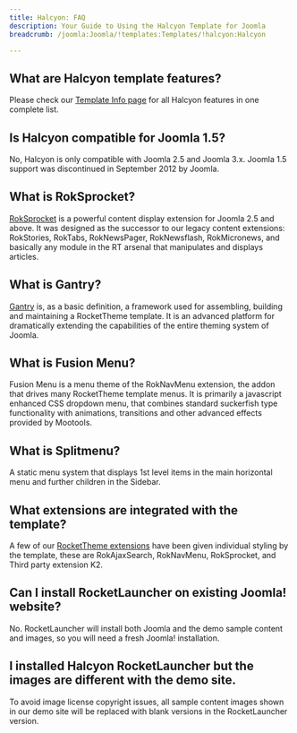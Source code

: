 ```yaml
---
title: Halcyon: FAQ
description: Your Guide to Using the Halcyon Template for Joomla
breadcrumb: /joomla:Joomla/!templates:Templates/!halcyon:Halcyon

---
```


What are Halcyon template features?
-----
Please check our [Template Info page][features] for all Halcyon features in one complete list.

Is Halcyon compatible for Joomla 1.5?
-----
No, Halcyon is only compatible with Joomla 2.5 and Joomla 3.x. Joomla 1.5 support was discontinued in September 2012 by Joomla.

What is RokSprocket?
-----
[RokSprocket][roksprocket] is a powerful content display extension for Joomla 2.5 and above. It was designed as the successor to our legacy content extensions: RokStories, RokTabs, RokNewsPager, RokNewsflash, RokMicronews, and basically any module in the RT arsenal that manipulates and displays articles.

What is Gantry?
-----
[Gantry][gantry] is, as a basic definition, a framework used for assembling, building and maintaining a RocketTheme template. It is an advanced platform for dramatically extending the capabilities of the entire theming system of Joomla.

What is Fusion Menu?
-----
Fusion Menu is a menu theme of the RokNavMenu extension, the addon that drives many RocketTheme template menus. It is primarily a javascript enhanced CSS dropdown menu, that combines standard suckerfish type functionality with animations, transitions and other advanced effects provided by Mootools.

What is Splitmenu?
-----
A static menu system that displays 1st level items in the main horizontal menu and further children in the Sidebar.

What extensions are integrated with the template?
-----
A few of our [RocketTheme extensions][extensions] have been given individual styling by the template, these are RokAjaxSearch, RokNavMenu, RokSprocket, and Third party extension K2.

Can I install RocketLauncher on existing Joomla! website?
-----
No. RocketLauncher will install both Joomla and the demo sample content and images, so you will need a fresh Joomla! installation.

I installed Halcyon RocketLauncher but the images are different with the demo site.
-----
To avoid image license copyright issues, all sample content images shown in our demo site will be replaced with blank versions in the RocketLauncher version.

[gantry]: http://gantry-framework.org/
[features]: http://demo.rockettheme.com/joomla-templates/Halcyon/features
[font]: http://www.fontsquirrel.com/fonts/ubuntu
[forum]: http://www.rockettheme.com/forum/joomla-template-halcyon
[roksprocket]: http://www.rockettheme.com/joomla/extensions/roksprocket
[dropdown]: http://demo.rockettheme.com/joomla-templates/Halcyon/features/menu-options
[splitmenu]: http://demo.rockettheme.com/joomla-templates/Halcyon/features/menu-options
[extensions]: http://demo.rockettheme.com/joomla-templates/Halcyon/features/extensions